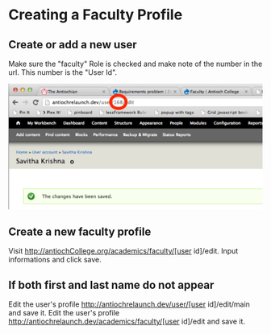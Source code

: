 # Creating a Faculty Profile

## Create or add a new user
Make sure the "faculty" Role is checked and make note of the number in the url. This number is the "User Id".

![Screenshot of user id](../images/userID.png)

## Create a new faculty profile
Visit http://antiochCollege.org/academics/faculty/[user id]/edit. Input informations and click save.

## If both first and last name do not appear
Edit the user's profile http://antiochrelaunch.dev/user/[user id]/edit/main and save it.
Edit the user's profile http://antiochrelaunch.dev/academics/faculty/[user id]/edit and save it.